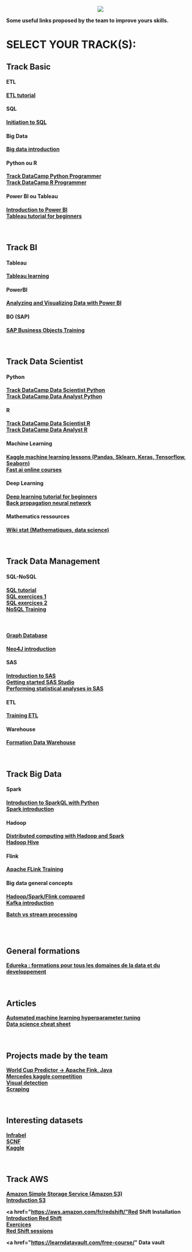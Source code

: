 <p align="center"><img src="https://res.cloudinary.com/hrscywv4p/image/upload/c_limit,fl_lossy,h_300,w_300,f_auto,q_auto/v1/70958/mrepwglrmfl0pzrv4onb_ajepll.png"/></p>

<strong>Some useful links proposed by the team to improve yours skills.<strong>
<h1>SELECT YOUR TRACK(S):</h1>
<h2> Track Basic</h2>
  <h4> ETL </h4>
  <a href="https://panoply.io/data-warehouse-guide/etl-tutorial/">ETL tutorial</a><br/>
  <h4> SQL </h4>
 <a href="https://openclassrooms.com/fr/courses/4449026-initiez-vous-a-lalgebre-relationnelle-avec-le-langage-sql">Initiation to SQL</a><br/>
 <h4> Big Data </h4>
  <a href="https://www.youtube.com/watch?v=zez2Tv-bcXY">Big data introduction</a><br/>
<h4> Python ou R</h4>
<a href="https://www.datacamp.com/tracks/python-programmer">Track DataCamp Python Programmer</a><br>
<a href="https://www.datacamp.com/tracks/r-programmer">Track DataCamp R Programmer</a><br/>
 
 <h4> Power BI ou Tableau </h4>
 <a href="https://docs.microsoft.com/fr-fr/learn/paths/create-use-analytics-reports-power-bi/">Introduction to Power BI</a><br>
 <a href="https://www.udemy.com/tableau-tutorial-for-beginners">Tableau tutorial for beginners</a><br/>

<br/>
<br/>
<h2> Track BI </h2> 
<h4> Tableau </h4>
<a href="https://www.tableau.com/fr-fr/learn/training">Tableau learning</a><br/>

  <h4> PowerBI </h4>
<a href="https://www.edx.org/course/analyzing-and-visualizing-data-with-power-bi-2">Analyzing and Visualizing Data with Power BI</a><br/>
<h4> BO (SAP) </h4>
<a href="https://www.youtube.com/playlist?list=PLsGYyJulNyyYqHJeNC0XB3ZwWEhy2hZqH"> SAP Business Objects Training</a><br/>


<br/>
<br/>
<h2> Track Data Scientist </h2> 
   <h4> Python </h4>
<a href="https://www.datacamp.com/tracks/data-scientist-with-python">Track DataCamp Data Scientist Python</a><br>
<a href="https://www.datacamp.com/tracks/data-analyst-with-python">Track DataCamp Data Analyst Python</a><br>
  <h4> R </h4>
<a href="https://www.datacamp.com/tracks/data-scientist-with-r">Track DataCamp Data Scientist R</a><br>
<a href="https://www.datacamp.com/tracks/data-analyst-with-r">Track DataCamp Data Analyst R</a><br>
  <h4> Machine Learning </h4>
<a href="https://www.kaggle.com/learn/overview">Kaggle machine learning lessons (Pandas, Sklearn, Keras, Tensorflow, Seaborn)</a><br/>
<a href="https://www.fast.ai/">Fast ai online courses</a><br/>
  <h4> Deep Learning </h4>
  <a href="https://www.kaggle.com/kanncaa1/deep-learning-tutorial-for-beginners">Deep learning tutorial for beginners</a><br/>
  <a href="https://google-developers.appspot.com/machine-learning/crash-course/backprop-scroll/">Back propagation neural network</a><br/>
<h4> Mathematics ressources </h4>
<a href="http://wikistat.fr/">Wiki stat (Mathematiques, data science)</a><br/>


<br/>
<br/>
<h2> Track Data Management </h2> 
  <h4> SQL-NoSQL  </h4> 
<a href="https://openclassrooms.com/fr/courses/4449026-initiez-vous-a-lalgebre-relationnelle-avec-le-langage-sql">SQL tutorial</a><br>
<a href="http://www.developpement-informatique.com/cours/dev-info/langage-SQL/45/Exercices-de-langage-SQL">SQL exercices 1</a><br>
<a href="https://msbiskills.com/tsql-puzzles-asked-in-interview-over-the-years/">SQL exercices 2</a><br>
<a href="https://openclassrooms.com/fr/courses/4462426-maitrisez-les-bases-de-donnees-nosql">NoSQL Training</a><br/>
<a href="https://www.lynda.com/sql-server-training-tutorials/456-0.html" SQL Lynda</a><br>
<a href="https://openclassrooms.com/fr/courses/4462426-maitrisez-les-bases-de-donnees-nosql/4474691-etudiez-le-fonctionnement-d-elasticsearch" Elastic Research</a><br> 

 <h4>  Graph Database  </h4> 
<a href="https://neo4j.com/graphacademy/online-training/introduction-to-neo4j/part-0/">Neo4J introduction</a><br/>
 <h4> SAS  </h4> 
<a href="https://www.youtube.com/watch?v=qimCq49Ajfc&t=681s">Introduction to SAS</a><br/>
<a href="https://video.sas.com/category/videos/getting-started-with-sas-studio">Getting started SAS Studio</a><br/>
<a href="https://video.sas.com/category/videos/performing-statistical-analyses">Performing statistical analyses in SAS</a><br/>
 <h4> ETL  </h4> 
 <a href="https://panoply.io/data-warehouse-guide/3-ways-to-build-an-etl-process/">Training ETL</a><br/>
  <h4> Warehouse  </h4> 
  <a href="https://panoply.io/data-warehouse-guide/data-warehouse-concepts-traditional-vs-cloud/">Formation Data Warehouse</a><br/>


<br/>
<br/>
<h2> Track Big Data </h2>
  <h4>Spark</h4> 
<a href="https://www.datacamp.com/courses/introduction-to-spark-sql">Introduction to SparkQL with Python</a><br/>
<a href="https://www.tutorialspoint.com/apache_spark/apache_spark_introduction.htm">Spark introduction</a><br/>
  <h4>Hadoop</h4> 
 <a href="https://openclassrooms.com/fr/courses/4297166-realisez-des-calculs-distribues-sur-des-donnees-massives/4308656-familiarisez-vous-avec-hadoop">Distributed computing with Hadoop and Spark</a><br/>
 <a href="https://www.linkedin.com/learning/topics/hive?originalSubdomain=fr"> Hadoop Hive </a><br/>

   <h4>Flink</h4> 
  <a href="https://training.ververica.com/intro/intro-1.html">Apache FLink Training</a><br/>
   <h4>Big data general concepts </h4> 
<a href="https://www.digitalocean.com/community/tutorials/hadoop-storm-samza-spark-and-flink-big-data-frameworks-compared">Hadoop/Spark/Flink compared</a><br/>
<a href="https://openclassrooms.com/fr/courses/4451251-gerez-des-flux-de-donnees-temps-reel/4451521-metamorphosez-vos-applications-temps-reel-avec-kafka"> Kafka introduction</a><br/>

<a href="https://medium.com/@gowthamy/big-data-battle-batch-processing-vs-stream-processing-5d94600d8103">Batch vs stream processing</a><br/>


<br/>
<br/>
<h2>General formations</h2>
<a href="https://www.edureka.co/blog/interview-questions/">Edureka : formations pour tous les domaines de la data et du developpement</a><br/>


<br/>
<br/>
<h2>Articles</h2>
<a href="https://towardsdatascience.com/automated-machine-learning-hyperparameter-tuning-in-python-dfda59b72f8a">Automated machine learning hyperparameter tuning</a><br/>
<a href="https://github.com/abhat222/Data-Science--Cheat-Sheet?fbclid=IwAR3L5vD2B1vPn0JhiZzHX7RJDvbAA-8lBfbWbl7rg4X_1xOGlUk-5nSwKi0">Data science cheat sheet</a><br/>


<br/>
<br/>
<h2>Projects made by the team</h2>
<a href="https://github.com/JordhanMadec/world-cup-predictor">World Cup Predictor -> Apache Fink, Java </a><br/>
<a href="https://www.kaggle.com/theophilebu/mercedes-125746?scriptVersionId=12173784">Mercedes kaggle competition</a><br/>
<a href="https://github.com/IntysData/Visual-detection">Visual detection</a><br/>
<a href="https://github.com/IntysData/Scraping">Scraping</a><br/>


<br/>
<br/>
<h2>Interesting datasets</h2>
<a href="https://opendata.infrabel.be/pages/home/">Infrabel</a><br/>
<a href="https://data.sncf.com/explore/?sort=modified">SCNF</a><br/>
<a href="https://www.kaggle.com/datasets">Kaggle</a><br/>

<br/>
<br/>
<h2> Track AWS </h2> 
<a href="https://www.aws.training/Details/eLearning?id=36856">Amazon Simple Storage Service (Amazon S3)</a><br/>
<a href="https://www.aws.training/Details/eLearning?id=32727">Introduction S3</a><br/>

<a href="https://aws.amazon.com/fr/redshift/"Red Shift Installation</a><br/>
<a href=" https://docs.aws.amazon.com/fr_fr/redshift/latest/mgmt/overview.html">Introduction Red Shift</a><br/>
<a href="https://docs.aws.amazon.com/fr_fr/redshift/latest/gsg/rs-gsg-launch-sample-cluster.html">Exercices</a><br/>
<a href="https://docs.aws.amazon.com/fr_fr/redshift/latest/gsg/getting-started.html">Red Shift sessions</a><br/>


<a href="https://learndatavault.com/free-course/" Data vault</a><br/>



